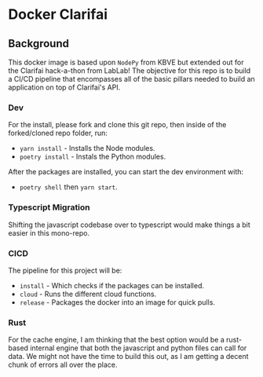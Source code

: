 # Docker Clarifai

## Background

This docker image is based upon `NodePy` from KBVE but extended out for the Clarifai hack-a-thon from LabLab!
The objective for this repo is to build a CI/CD pipeline that encompasses all of the basic pillars needed to build an application on top of Clarifai's API.

### Dev

For the install, please fork and clone this git repo, then inside of the forked/cloned repo folder, run:

- `yarn install` - Installs the Node modules.
- `poetry install` - Instals the Python modules.

After the packages are installed, you can start the dev environment with:

- `poetry shell` then `yarn start`.

### Typescript Migration

Shifting the javascript codebase over to typescript would make things a bit easier in this mono-repo.

### CICD

The pipeline for this project will be:

- `install` - Which checks if the packages can be installed.
- `cloud` - Runs the different cloud functions.
- `release` - Packages the docker into an image for quick pulls.

### Rust

For the cache engine, I am thinking that the best option would be a rust-based internal engine that both the javascript and python files can call for data.
We might not have the time to build this out, as I am getting a decent chunk of errors all over the place.
